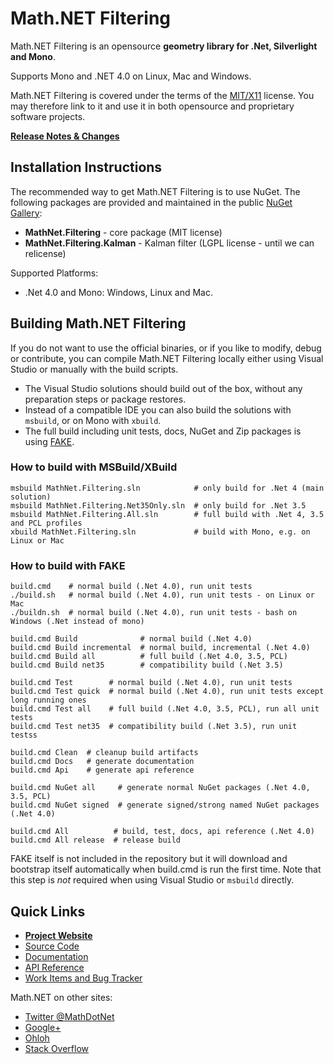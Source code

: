 Math.NET Filtering
==================

Math.NET Filtering is an opensource **geometry library for .Net, Silverlight and Mono**.

Supports Mono and .NET 4.0 on Linux, Mac and Windows.

Math.NET Filtering is covered under the terms of the [MIT/X11](LICENSE.md) license. You may therefore link to it and use it in both opensource and proprietary software projects.

**[Release Notes & Changes](RELEASENOTES.md)**

Installation Instructions
-------------------------

The recommended way to get Math.NET Filtering is to use NuGet. The following packages are provided and maintained in the public [NuGet Gallery](https://nuget.org/profiles/mathnet/):

- **MathNet.Filtering** - core package (MIT license)
- **MathNet.Filtering.Kalman** - Kalman filter (LGPL license - until we can relicense)

Supported Platforms:

- .Net 4.0 and Mono: Windows, Linux and Mac.

Building Math.NET Filtering
---------------------------

If you do not want to use the official binaries, or if you like to modify, debug or contribute, you can compile Math.NET Filtering locally either using Visual Studio or manually with the build scripts.

* The Visual Studio solutions should build out of the box, without any preparation steps or package restores.
* Instead of a compatible IDE you can also build the solutions with `msbuild`, or on Mono with `xbuild`.
* The full build including unit tests, docs, NuGet and Zip packages is using [FAKE](http://fsharp.github.io/FAKE/).

### How to build with MSBuild/XBuild

    msbuild MathNet.Filtering.sln            # only build for .Net 4 (main solution)
    msbuild MathNet.Filtering.Net35Only.sln  # only build for .Net 3.5
    msbuild MathNet.Filtering.All.sln        # full build with .Net 4, 3.5 and PCL profiles
    xbuild MathNet.Filtering.sln             # build with Mono, e.g. on Linux or Mac

### How to build with FAKE

    build.cmd    # normal build (.Net 4.0), run unit tests
    ./build.sh   # normal build (.Net 4.0), run unit tests - on Linux or Mac
    ./buildn.sh  # normal build (.Net 4.0), run unit tests - bash on Windows (.Net instead of mono)
    
    build.cmd Build              # normal build (.Net 4.0)
    build.cmd Build incremental  # normal build, incremental (.Net 4.0)
    build.cmd Build all          # full build (.Net 4.0, 3.5, PCL)
    build.cmd Build net35        # compatibility build (.Net 3.5)
    
    build.cmd Test        # normal build (.Net 4.0), run unit tests
    build.cmd Test quick  # normal build (.Net 4.0), run unit tests except long running ones
    build.cmd Test all    # full build (.Net 4.0, 3.5, PCL), run all unit tests
    build.cmd Test net35  # compatibility build (.Net 3.5), run unit testss
    
    build.cmd Clean  # cleanup build artifacts
    build.cmd Docs   # generate documentation
    build.cmd Api    # generate api reference
    
    build.cmd NuGet all     # generate normal NuGet packages (.Net 4.0, 3.5, PCL)
    build.cmd NuGet signed  # generate signed/strong named NuGet packages (.Net 4.0)
    
    build.cmd All          # build, test, docs, api reference (.Net 4.0)
    build.cmd All release  # release build

FAKE itself is not included in the repository but it will download and bootstrap itself automatically when build.cmd is run the first time. Note that this step is *not* required when using Visual Studio or `msbuild` directly.

Quick Links
-----------

* [**Project Website**](http://filtering.mathdotnet.com)
* [Source Code](http://github.com/mathnet/mathnet-filtering)
* [Documentation](http://filtering.mathdotnet.com/docs/)
* [API Reference](http://filtering.mathdotnet.com/api/)
* [Work Items and Bug Tracker](http://github.com/mathnet/mathnet-filtering/issues)

Math.NET on other sites:

* [Twitter @MathDotNet](http://twitter.com/MathDotNet)
* [Google+](https://plus.google.com/112484567926928665204)
* [Ohloh](https://www.ohloh.net/p/mathnet)
* [Stack Overflow](http://stackoverflow.com/questions/tagged/mathdotnet)
